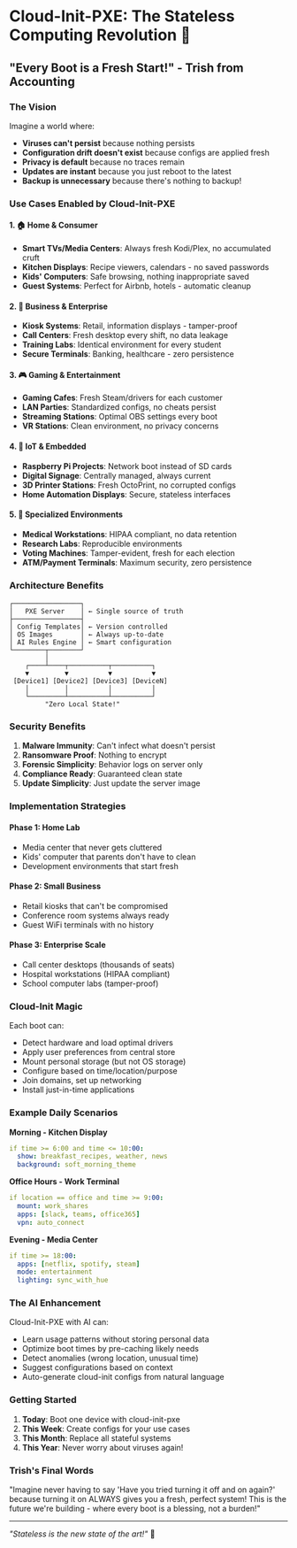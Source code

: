 # Cloud-Init-PXE: The Stateless Computing Revolution 🚀

## "Every Boot is a Fresh Start!" - Trish from Accounting

### The Vision

Imagine a world where:
- **Viruses can't persist** because nothing persists
- **Configuration drift doesn't exist** because configs are applied fresh
- **Privacy is default** because no traces remain
- **Updates are instant** because you just reboot to the latest
- **Backup is unnecessary** because there's nothing to backup!

### Use Cases Enabled by Cloud-Init-PXE

#### 1. 🏠 Home & Consumer
- **Smart TVs/Media Centers**: Always fresh Kodi/Plex, no accumulated cruft
- **Kitchen Displays**: Recipe viewers, calendars - no saved passwords
- **Kids' Computers**: Safe browsing, nothing inappropriate saved
- **Guest Systems**: Perfect for Airbnb, hotels - automatic cleanup

#### 2. 🏢 Business & Enterprise
- **Kiosk Systems**: Retail, information displays - tamper-proof
- **Call Centers**: Fresh desktop every shift, no data leakage
- **Training Labs**: Identical environment for every student
- **Secure Terminals**: Banking, healthcare - zero persistence

#### 3. 🎮 Gaming & Entertainment
- **Gaming Cafes**: Fresh Steam/drivers for each customer
- **LAN Parties**: Standardized configs, no cheats persist
- **Streaming Stations**: Optimal OBS settings every boot
- **VR Stations**: Clean environment, no privacy concerns

#### 4. 🔧 IoT & Embedded
- **Raspberry Pi Projects**: Network boot instead of SD cards
- **Digital Signage**: Centrally managed, always current
- **3D Printer Stations**: Fresh OctoPrint, no corrupted configs
- **Home Automation Displays**: Secure, stateless interfaces

#### 5. 🏥 Specialized Environments
- **Medical Workstations**: HIPAA compliant, no data retention
- **Research Labs**: Reproducible environments
- **Voting Machines**: Tamper-evident, fresh for each election
- **ATM/Payment Terminals**: Maximum security, zero persistence

### Architecture Benefits

```
┌─────────────────┐
│   PXE Server    │ ← Single source of truth
├─────────────────┤
│ Config Templates│ ← Version controlled
│ OS Images       │ ← Always up-to-date
│ AI Rules Engine │ ← Smart configuration
└────────┬────────┘
         │
    ┌────┴────┬──────────┬──────────┐
    ▼         ▼          ▼          ▼
 [Device1] [Device2] [Device3] [DeviceN]
    │         │          │          │
    └─────────┴──────────┴──────────┘
         "Zero Local State!"
```

### Security Benefits

1. **Malware Immunity**: Can't infect what doesn't persist
2. **Ransomware Proof**: Nothing to encrypt
3. **Forensic Simplicity**: Behavior logs on server only
4. **Compliance Ready**: Guaranteed clean state
5. **Update Simplicity**: Just update the server image

### Implementation Strategies

#### Phase 1: Home Lab
- Media center that never gets cluttered
- Kids' computer that parents don't have to clean
- Development environments that start fresh

#### Phase 2: Small Business
- Retail kiosks that can't be compromised
- Conference room systems always ready
- Guest WiFi terminals with no history

#### Phase 3: Enterprise Scale
- Call center desktops (thousands of seats)
- Hospital workstations (HIPAA compliant)
- School computer labs (tamper-proof)

### Cloud-Init Magic

Each boot can:
- Detect hardware and load optimal drivers
- Apply user preferences from central store
- Mount personal storage (but not OS storage)
- Configure based on time/location/purpose
- Join domains, set up networking
- Install just-in-time applications

### Example Daily Scenarios

**Morning - Kitchen Display**
```yaml
if time >= 6:00 and time <= 10:00:
  show: breakfast_recipes, weather, news
  background: soft_morning_theme
```

**Office Hours - Work Terminal**
```yaml
if location == office and time >= 9:00:
  mount: work_shares
  apps: [slack, teams, office365]
  vpn: auto_connect
```

**Evening - Media Center**
```yaml
if time >= 18:00:
  apps: [netflix, spotify, steam]
  mode: entertainment
  lighting: sync_with_hue
```

### The AI Enhancement

Cloud-Init-PXE with AI can:
- Learn usage patterns without storing personal data
- Optimize boot times by pre-caching likely needs
- Detect anomalies (wrong location, unusual time)
- Suggest configurations based on context
- Auto-generate cloud-init configs from natural language

### Getting Started

1. **Today**: Boot one device with cloud-init-pxe
2. **This Week**: Create configs for your use cases
3. **This Month**: Replace all stateful systems
4. **This Year**: Never worry about viruses again!

### Trish's Final Words

"Imagine never having to say 'Have you tried turning it off and on again?' because turning it on ALWAYS gives you a fresh, perfect system! This is the future we're building - where every boot is a blessing, not a burden!"

---

*"Stateless is the new state of the art!"* 🌟